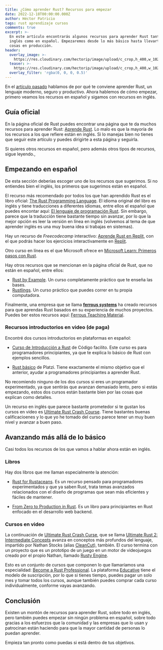 ```yaml
---
title: ¿Cómo aprender Rust? Recursos para empezar
date: 2022-12-18T00:00:00.000Z
author: Héctor Patricio
tags: rust aprendizaje cursos
comments: true
excerpt: >-
  En este artículo encontrarás algunos recursos para aprender Rust tanto en
  inglés como en español. Empezaremos desde lo más básico hasta llevarte a hacer
  cosas en producción.
header:
  overlay_image: >-
    https://res.cloudinary.com/hectorip/image/upload/c_crop,h_400,w_1024/v1671168726/DALL_E_2022-12-06_16.53.33_-_mandelbrot_set_fractal_made_of_rust_on_a_gold_wall_digital_art_illustration_cinematic_t5cz0h.png
  teaser: >-
    https://res.cloudinary.com/hectorip/image/upload/c_crop,h_400,w_1024/v1671168726/DALL_E_2022-12-06_16.53.33_-_mandelbrot_set_fractal_made_of_rust_on_a_gold_wall_digital_art_illustration_cinematic_t5cz0h.png
  overlay_filter: 'rgba(0, 0, 0, 0.5)'
---
```

En el [artículo pasado](/2022/12/13/por-que-aprender-rust.html) hablamos
de por qué te conviene aprender Rust, un lenguaje moderno, seguro y productivo.
Ahora hablemos de cómo empezar, primero veamos los recursos en español y sigamos con recursos en inglés.

## Guía oficial

En la página oficial de Rust puedes encontrar una página que te da muchos recursos para aprender Rust: [Aprende Rust](https://www.rust-lang.org/es/learn). Lo malo es que la mayoría de los recursos a los que refiere están en inglés. Si lo manejas bien no tienes que seguir este artículo y puedes dirigirte a esta página y seguirla.

Si quieres otros recursos en español, pero además otros tipos de recursos, sigue leyendo.,

## Empezando en español

De esta sección deberías escoger uno de los recursos que sugerimos. Si no
entiendes bien el inglés, los primeros que sugerimos están en español.

El recurso más recomendado por todos los que han aprendido Rust es el
libro oficial:
[The Rust Programming Language](https://doc.rust-lang.org/book/title-page.html).
El idioma original del libro es inglés y tiene traducciones a diferentes idiomas, entre ellos el español que puedes encontar aquí: [El lenguaje de programación Rust](https://github.com/ManRR/rust-book-es). Sin embargo,
parece que la traducción tiene bastante tiempo sin avanzar, por lo que la mejor opción es leer la versión en línea en inglés (volvemos al tema de que aprender inglés es una muy buena idea si trabajas en sistemas).

Hay un recurso de *Freecodecamp* interactivo: [Aprende Rust en Replit](https://www.freecodecamp.org/espanol/news/rust-en-replit/#descripci-n-de-rust), con el que podrás hacer los ejercicios interactivamente en [Replit](https://replit.com/).

Otro curso en línea es el que Microsoft
ofrece en
[Microsoft Learn: Primeros pasos con Rust](https://learn.microsoft.com/es-es/training/paths/rust-first-steps/).

Hay otros recursos que se mencionan en la página oficial de Rust, que no están en español, entre ellos:

- [Rust by Example](https://doc.rust-lang.org/stable/rust-by-example/). Un curso
completamente práctico que te enseña las bases.
- [Rustlings](https://github.com/rust-lang/rustlings/). Un curso práctico
que puedes correr en tu propia computadora.

Finalmente, una empresa que se llama **[ferrous systems](https://ferrous-systems.com/)** ha creado recursos para que aprendas Rust basados en su experiencia de muchos proyectos. Puedes ber estos recursos aquí: [Ferrous Teaching Material](https://github.com/ferrous-systems/teaching-material).

### Recursos introductorios en video (de paga)

Encontré dos cursos introductorios en plataformas en español:

- [Curso de Introducción a Rust](https://codigofacilito.com/cursos/rust-introduccion) de Código facilito. Este curso es para programadores principiantes, ya que te explica lo básico de Rust con ejemplos sencillos.

- [Rust básico](https://platzi.com/cursos/rust-basico/) de Platzi. Tiene exactamente el mismo objetivo que el anterior, ayudar a programadores principiantes a aprender Rust.

No recomiendo ninguno de los dos cursos si eres un programador experimentado, ya que sentirás que avanzan demasiado lento, pero si estás empezando, estos dos cursos están bastante bien por las cosas que explican como detalles.

Un recurso en inglés que parece bastante prometedor si te gustan los cursos en video es [Ultimate Rust Crash Course](https://www.udemy.com/course/ultimate-rust-crash-course/). Tiene bastantes buenas calificacioenes y lo que yo he tomado del curso parece tener un muy buen nivel y avanzar a buen paso.

## Avanzando más allá de lo básico

Casi todos los recursos de los que vamos a hablar ahora están en inglés.

### Libros

Hay dos libros que me llaman especialmente la atención:

- [Rust for Rustaceans](https://nostarch.com/rust-rustaceans). Es un recurso pensado para programadores experimentados y que ya saben Rust, trata temas avanzados relacionados con el diseño de programas que sean más eficientes y fáciles de mantener.

- [From Zero to Production in Rust](https://www.zero2prod.com/index.html). Es un libro para principiantes en Rust enfocado en el desarrollo web backend.

### Cursos en video

La continuación de [Ultimate Rust Crash Curse](https://www.udemy.com/course/ultimate-rust-crash-course/), que se llama [Ultimate Rust 2: Intermediate Concepts](https://www.udemy.com/course/ultimate-rust-2/) avanza en conceptos más profundos del lenguaje, impartido por Nathan Stocks (alias [CleanCut](https://github.com/CleanCut)), también. El curso termina con un proyecto que es un prototipo de un juego en un motor de videojuegos creado por el propio Nathan, llamado [Rusty Engine](https://github.com/CleanCut/rusty_engine).

Esto es un conjunto de cursos que componen lo que llamaríamos una especialidad: [Become a Rust Professional](https://www.educative.io/path/become-a-rust-professional). La plataforma [Educative](https://educative.io) tiene el modelo de suscripción, por lo que si tienes tiempo, puedes pagar un solo mes y tomar todos los cursos, aunque también puedes comprar cada curso individualmente, conforme vayas avanzando.

## Conclusión

Existen un montón de recursos para aprender Rust, sobre todo en inglés, pero también puedes empezar sin ningún problema en español, sobre todo gracias a los esfuerzos que la comunidad y las empresas que lo usan y patrocinan están haciendo para que la mayor cantidad de personas lo puedan aprender.

Empieza tan pronto como puedas si está dentro de tus objetivos.

